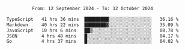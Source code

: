 <div align="center">
<p style="text-align: center;">
<!--START_SECTION:waka-->

```txt
From: 12 September 2024 - To: 12 October 2024

TypeScript   41 hrs 36 mins  █████████░░░░░░░░░░░░░░░░   36.16 %
Markdown     40 hrs 22 mins  ████████▓░░░░░░░░░░░░░░░░   35.09 %
JavaScript   10 hrs 6 mins   ██▒░░░░░░░░░░░░░░░░░░░░░░   08.78 %
JSON         4 hrs 48 mins   █░░░░░░░░░░░░░░░░░░░░░░░░   04.17 %
Go           4 hrs 37 mins   █░░░░░░░░░░░░░░░░░░░░░░░░   04.02 %
```

<!--END_SECTION:waka-->
</p>
</div>
